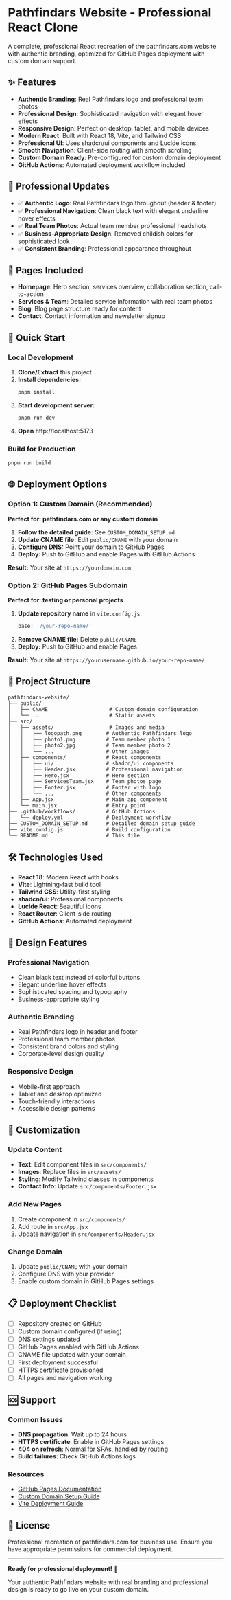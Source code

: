# Pathfindars Website - Professional React Clone

A complete, professional React recreation of the pathfindars.com website with authentic branding, optimized for GitHub Pages deployment with custom domain support.

## ✨ Features

- **Authentic Branding**: Real Pathfindars logo and professional team photos
- **Professional Design**: Sophisticated navigation with elegant hover effects
- **Responsive Design**: Perfect on desktop, tablet, and mobile devices
- **Modern React**: Built with React 18, Vite, and Tailwind CSS
- **Professional UI**: Uses shadcn/ui components and Lucide icons
- **Smooth Navigation**: Client-side routing with smooth scrolling
- **Custom Domain Ready**: Pre-configured for custom domain deployment
- **GitHub Actions**: Automated deployment workflow included

## 🎯 Professional Updates

- ✅ **Authentic Logo**: Real Pathfindars logo throughout (header & footer)
- ✅ **Professional Navigation**: Clean black text with elegant underline hover effects
- ✅ **Real Team Photos**: Actual team member professional headshots
- ✅ **Business-Appropriate Design**: Removed childish colors for sophisticated look
- ✅ **Consistent Branding**: Professional appearance throughout

## 📄 Pages Included

- **Homepage**: Hero section, services overview, collaboration section, call-to-action
- **Services & Team**: Detailed service information with real team photos
- **Blog**: Blog page structure ready for content
- **Contact**: Contact information and newsletter signup

## 🚀 Quick Start

### Local Development

1. **Clone/Extract** this project
2. **Install dependencies:**
   ```bash
   pnpm install
   ```
3. **Start development server:**
   ```bash
   pnpm run dev
   ```
4. **Open** http://localhost:5173

### Build for Production

```bash
pnpm run build
```

## 🌐 Deployment Options

### Option 1: Custom Domain (Recommended)

**Perfect for: pathfindars.com or any custom domain**

1. **Follow the detailed guide:** See `CUSTOM_DOMAIN_SETUP.md`
2. **Update CNAME file:** Edit `public/CNAME` with your domain
3. **Configure DNS:** Point your domain to GitHub Pages
4. **Deploy:** Push to GitHub and enable Pages with GitHub Actions

**Result:** Your site at `https://yourdomain.com`

### Option 2: GitHub Pages Subdomain

**Perfect for: testing or personal projects**

1. **Update repository name** in `vite.config.js`:
   ```javascript
   base: '/your-repo-name/'
   ```
2. **Remove CNAME file:** Delete `public/CNAME`
3. **Deploy:** Push to GitHub and enable Pages

**Result:** Your site at `https://yourusername.github.io/your-repo-name/`

## 📁 Project Structure

```
pathfindars-website/
├── public/
│   ├── CNAME                    # Custom domain configuration
│   └── ...                      # Static assets
├── src/
│   ├── assets/                  # Images and media
│   │   ├── logopath.png        # Authentic Pathfindars logo
│   │   ├── photo1.png          # Team member photo 1
│   │   ├── photo2.jpg          # Team member photo 2
│   │   └── ...                 # Other images
│   ├── components/             # React components
│   │   ├── ui/                 # shadcn/ui components
│   │   ├── Header.jsx          # Professional navigation
│   │   ├── Hero.jsx            # Hero section
│   │   ├── ServicesTeam.jsx    # Team photos page
│   │   ├── Footer.jsx          # Footer with logo
│   │   └── ...                 # Other components
│   ├── App.jsx                 # Main app component
│   └── main.jsx                # Entry point
├── .github/workflows/          # GitHub Actions
│   └── deploy.yml              # Deployment workflow
├── CUSTOM_DOMAIN_SETUP.md      # Detailed domain setup guide
├── vite.config.js              # Build configuration
└── README.md                   # This file
```

## 🛠 Technologies Used

- **React 18**: Modern React with hooks
- **Vite**: Lightning-fast build tool
- **Tailwind CSS**: Utility-first styling
- **shadcn/ui**: Professional components
- **Lucide React**: Beautiful icons
- **React Router**: Client-side routing
- **GitHub Actions**: Automated deployment

## 🎨 Design Features

### Professional Navigation
- Clean black text instead of colorful buttons
- Elegant underline hover effects
- Sophisticated spacing and typography
- Business-appropriate styling

### Authentic Branding
- Real Pathfindars logo in header and footer
- Professional team member photos
- Consistent brand colors and styling
- Corporate-level design quality

### Responsive Design
- Mobile-first approach
- Tablet and desktop optimized
- Touch-friendly interactions
- Accessible design patterns

## 🔧 Customization

### Update Content
- **Text**: Edit component files in `src/components/`
- **Images**: Replace files in `src/assets/`
- **Styling**: Modify Tailwind classes in components
- **Contact Info**: Update `src/components/Footer.jsx`

### Add New Pages
1. Create component in `src/components/`
2. Add route in `src/App.jsx`
3. Update navigation in `src/components/Header.jsx`

### Change Domain
1. Update `public/CNAME` with your domain
2. Configure DNS with your provider
3. Enable custom domain in GitHub Pages settings

## 📋 Deployment Checklist

- [ ] Repository created on GitHub
- [ ] Custom domain configured (if using)
- [ ] DNS settings updated
- [ ] GitHub Pages enabled with GitHub Actions
- [ ] CNAME file updated with your domain
- [ ] First deployment successful
- [ ] HTTPS certificate provisioned
- [ ] All pages and navigation working

## 🆘 Support

### Common Issues
- **DNS propagation**: Wait up to 24 hours
- **HTTPS certificate**: Enable in GitHub Pages settings
- **404 on refresh**: Normal for SPAs, handled by routing
- **Build failures**: Check GitHub Actions logs

### Resources
- [GitHub Pages Documentation](https://docs.github.com/en/pages)
- [Custom Domain Setup Guide](./CUSTOM_DOMAIN_SETUP.md)
- [Vite Deployment Guide](https://vitejs.dev/guide/static-deploy.html)

## 📄 License

Professional recreation of pathfindars.com for business use. Ensure you have appropriate permissions for commercial deployment.

---

**Ready for professional deployment!** 🚀

Your authentic Pathfindars website with real branding and professional design is ready to go live on your custom domain.

